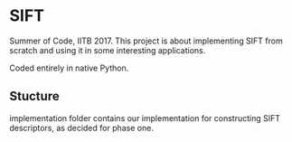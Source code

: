 # SIFT
Summer of Code, IITB 2017. This project is about implementing SIFT from scratch and using it in some interesting applications.

Coded entirely in native Python.

## Stucture 
implementation folder contains our implementation for constructing SIFT descriptors, as decided for 
phase one.


